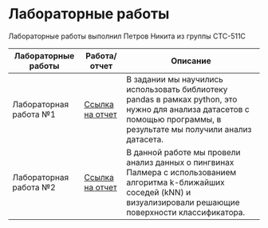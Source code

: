 # Лабораторные работы
Лабораторные работы выполнил Петров Никита из группы СТС-511С

| Лабораторные работы | Работа/отчет | Описание |
| --------------------------- | --------------------------- | --------------------------- |
| Лабораторная работа №1 | [Ссылка на отчет](https://github.com/pablogotbenz/IntroML/blob/main/homework_1/README.md) | В задании мы научились использовать библиотеку pandas в рамках python, это нужно для анализа датасетов с помощью программы, в результате мы получили анализ датасета. |
| Лабораторная работа №2 | [Ссылка на отчет](https://github.com/pablogotbenz/IntroML/blob/main/homework_2/knn.linreg.ipynb) | В данной работе мы провели анализ данных о пингвинах Палмера с использованием алгоритма k-ближайших соседей (kNN) и визуализировали решающие поверхности классификатора. |
